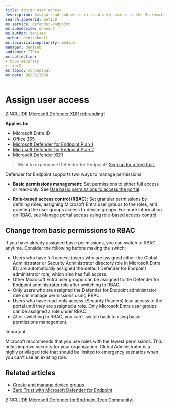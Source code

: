```yaml
---
title: Assign user access 
description: Assign read and write or read only access to the Microsoft Defender for Endpoint portal.
search.appverid: met150
ms.service: defender-endpoint
ms.subservice: onboard
ms.author: deniseb
author: denisebmsft
ms.localizationpriority: medium
manager: deniseb
audience: ITPro
ms.collection: 
- m365-security
- tier2
ms.topic: conceptual
ms.date: 06/25/2024
---
```


# Assign user access 

[!INCLUDE [Microsoft Defender XDR rebranding](../includes/microsoft-defender.md)]


**Applies to:**
- Microsoft Entra ID
- Office 365
- [Microsoft Defender for Endpoint Plan 1](microsoft-defender-endpoint.md)
- [Microsoft Defender for Endpoint Plan 2](microsoft-defender-endpoint.md)
- [Microsoft Defender XDR](/defender-xdr)

> Want to experience Defender for Endpoint? [Sign up for a free trial.](https://go.microsoft.com/fwlink/p/?linkid=2225630)

Defender for Endpoint supports two ways to manage permissions:

- **Basic permissions management**: Set permissions to either full access or read-only. See [Use basic permissions to access the portal](basic-permissions.md).

- **Role-based access control (RBAC)**: Set granular permissions by defining roles, assigning Microsoft Entra user groups to the roles, and granting the user groups access to device groups. For more information on RBAC, see [Manage portal access using role-based access control](rbac.md).

## Change from basic permissions to RBAC

If you have already assigned basic permissions, you can switch to RBAC anytime. Consider the following before making the switch:

- Users who have full access (users who are assigned either the Global Administrator or Security Administrator directory role in Microsoft Entra ID) are automatically assigned the default Defender for Endpoint administrator role, which also has full access. 
- Other Microsoft Entra user groups can be assigned to the Defender for Endpoint administrator role after switching to RBAC.
- Only users who are assigned the Defender for Endpoint administrator role can manage permissions using RBAC. 
- Users who have read-only access (Security Readers) lose access to the portal until they are assigned a role. Only Microsoft Entra user groups can be assigned a role under RBAC.
- After switching to RBAC, you can't switch back to using basic permissions management.

> [!IMPORTANT]
> Microsoft recommends that you use roles with the fewest permissions. This helps improve security for your organization. Global Administrator is a highly privileged role that should be limited to emergency scenarios when you can't use an existing role.

## Related articles

- [Create and manage device groups](machine-groups.md)
- [Zero Trust with Microsoft Defender for Endpoint](zero-trust-with-microsoft-defender-endpoint.md)

[!INCLUDE [Microsoft Defender for Endpoint Tech Community](../includes/defender-mde-techcommunity.md)]
